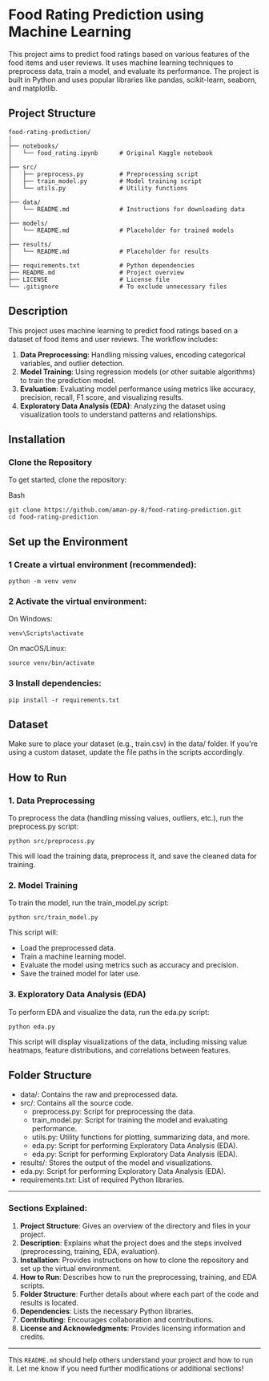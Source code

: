 # Food Rating Prediction using Machine Learning

This project aims to predict food ratings based on various features of the food items and user reviews. It uses machine learning techniques to preprocess data, train a model, and evaluate its performance. The project is built in Python and uses popular libraries like pandas, scikit-learn, seaborn, and matplotlib.

## Project Structure
```
food-rating-prediction/
│
├── notebooks/
│   └── food_rating.ipynb      # Original Kaggle notebook
│
├── src/
│   ├── preprocess.py          # Preprocessing script
│   ├── train_model.py         # Model training script
│   └── utils.py               # Utility functions
│
├── data/
│   └── README.md              # Instructions for downloading data
│
├── models/
│   └── README.md              # Placeholder for trained models
│
├── results/
│   └── README.md              # Placeholder for results
│
├── requirements.txt           # Python dependencies
├── README.md                  # Project overview
├── LICENSE                    # License file
└── .gitignore                 # To exclude unnecessary files
```

## Description

This project uses machine learning to predict food ratings based on a dataset of food items and user reviews. The workflow includes:
1. **Data Preprocessing**: Handling missing values, encoding categorical variables, and outlier detection.
2. **Model Training**: Using regression models (or other suitable algorithms) to train the prediction model.
3. **Evaluation**: Evaluating model performance using metrics like accuracy, precision, recall, F1 score, and visualizing results.
4. **Exploratory Data Analysis (EDA)**: Analyzing the dataset using visualization tools to understand patterns and relationships.

## Installation

### Clone the Repository

To get started, clone the repository:

Bash
```
git clone https://github.com/aman-py-8/food-rating-prediction.git
cd food-rating-prediction
```
## Set up the Environment
### 1 Create a virtual environment (recommended):
```
python -m venv venv
```
### 2 Activate the virtual environment:

On Windows:
```
venv\Scripts\activate
```
On macOS/Linux:
```
source venv/bin/activate
```
### 3 Install dependencies:
```
pip install -r requirements.txt
```
## Dataset
Make sure to place your dataset (e.g., train.csv) in the data/ folder. If you're using a custom dataset, update the file paths in the scripts accordingly.
## How to Run
### 1. Data Preprocessing
To preprocess the data (handling missing values, outliers, etc.), run the preprocess.py script:

```
python src/preprocess.py
```
This will load the training data, preprocess it, and save the cleaned data for training.

### 2. Model Training
To train the model, run the train_model.py script:

```
python src/train_model.py
```
This script will:

- Load the preprocessed data.
- Train a machine learning model.
- Evaluate the model using metrics such as accuracy and precision.
- Save the trained model for later use.

### 3. Exploratory Data Analysis (EDA)
To perform EDA and visualize the data, run the eda.py script:

```
python eda.py
```
This script will display visualizations of the data, including missing value heatmaps, feature distributions, and correlations between features.

## Folder Structure
- data/: Contains the raw and preprocessed data.
- src/: Contains all the source code.
  - preprocess.py: Script for preprocessing the data.
  - train_model.py: Script for training the model and evaluating performance.
  - utils.py: Utility functions for plotting, summarizing data, and more.
  - eda.py: Script for performing Exploratory Data Analysis (EDA).
  - eda.py: Script for performing Exploratory Data Analysis (EDA).
- results/: Stores the output of the model and visualizations.
- eda.py: Script for performing Exploratory Data Analysis (EDA).
- requirements.txt: List of required Python libraries.

---

### **Sections Explained**:
1. **Project Structure**: Gives an overview of the directory and files in your project.
2. **Description**: Explains what the project does and the steps involved (preprocessing, training, EDA, evaluation).
3. **Installation**: Provides instructions on how to clone the repository and set up the virtual environment.
4. **How to Run**: Describes how to run the preprocessing, training, and EDA scripts.
5. **Folder Structure**: Further details about where each part of the code and results is located.
6. **Dependencies**: Lists the necessary Python libraries.
7. **Contributing**: Encourages collaboration and contributions.
8. **License and Acknowledgments**: Provides licensing information and credits.

---

This `README.md` should help others understand your project and how to run it. Let me know if you need further modifications or additional sections!
